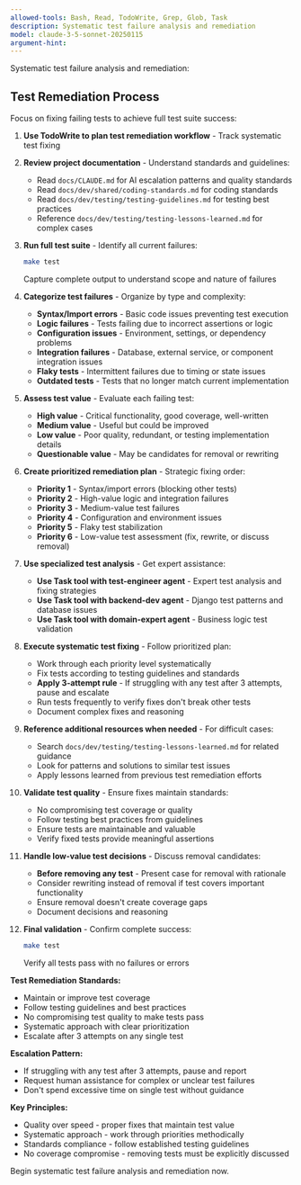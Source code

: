 ```yaml
---
allowed-tools: Bash, Read, TodoWrite, Grep, Glob, Task
description: Systematic test failure analysis and remediation
model: claude-3-5-sonnet-20250115
argument-hint:
---
```


Systematic test failure analysis and remediation:

## Test Remediation Process

Focus on fixing failing tests to achieve full test suite success:

1. **Use TodoWrite to plan test remediation workflow** - Track systematic test fixing

2. **Review project documentation** - Understand standards and guidelines:
   - Read `docs/CLAUDE.md` for AI escalation patterns and quality standards
   - Read `docs/dev/shared/coding-standards.md` for coding standards
   - Read `docs/dev/testing/testing-guidelines.md` for testing best practices
   - Reference `docs/dev/testing/testing-lessons-learned.md` for complex cases

3. **Run full test suite** - Identify all current failures:
   ```bash
   make test
   ```
   Capture complete output to understand scope and nature of failures

4. **Categorize test failures** - Organize by type and complexity:
   - **Syntax/Import errors** - Basic code issues preventing test execution
   - **Logic failures** - Tests failing due to incorrect assertions or logic
   - **Configuration issues** - Environment, settings, or dependency problems
   - **Integration failures** - Database, external service, or component integration issues
   - **Flaky tests** - Intermittent failures due to timing or state issues
   - **Outdated tests** - Tests that no longer match current implementation

5. **Assess test value** - Evaluate each failing test:
   - **High value** - Critical functionality, good coverage, well-written
   - **Medium value** - Useful but could be improved
   - **Low value** - Poor quality, redundant, or testing implementation details
   - **Questionable value** - May be candidates for removal or rewriting

6. **Create prioritized remediation plan** - Strategic fixing order:
   - **Priority 1** - Syntax/import errors (blocking other tests)
   - **Priority 2** - High-value logic and integration failures
   - **Priority 3** - Medium-value test failures
   - **Priority 4** - Configuration and environment issues
   - **Priority 5** - Flaky test stabilization
   - **Priority 6** - Low-value test assessment (fix, rewrite, or discuss removal)

7. **Use specialized test analysis** - Get expert assistance:
   - **Use Task tool with test-engineer agent** - Expert test analysis and fixing strategies
   - **Use Task tool with backend-dev agent** - Django test patterns and database issues
   - **Use Task tool with domain-expert agent** - Business logic test validation

8. **Execute systematic test fixing** - Follow prioritized plan:
   - Work through each priority level systematically
   - Fix tests according to testing guidelines and standards
   - **Apply 3-attempt rule** - If struggling with any test after 3 attempts, pause and escalate
   - Run tests frequently to verify fixes don't break other tests
   - Document complex fixes and reasoning

9. **Reference additional resources when needed** - For difficult cases:
   - Search `docs/dev/testing/testing-lessons-learned.md` for related guidance
   - Look for patterns and solutions to similar test issues
   - Apply lessons learned from previous test remediation efforts

10. **Validate test quality** - Ensure fixes maintain standards:
    - No compromising test coverage or quality
    - Follow testing best practices from guidelines
    - Ensure tests are maintainable and valuable
    - Verify fixed tests provide meaningful assertions

11. **Handle low-value test decisions** - Discuss removal candidates:
    - **Before removing any test** - Present case for removal with rationale
    - Consider rewriting instead of removal if test covers important functionality
    - Ensure removal doesn't create coverage gaps
    - Document decisions and reasoning

12. **Final validation** - Confirm complete success:
    ```bash
    make test
    ```
    Verify all tests pass with no failures or errors

**Test Remediation Standards:**
- Maintain or improve test coverage
- Follow testing guidelines and best practices
- No compromising test quality to make tests pass
- Systematic approach with clear prioritization
- Escalate after 3 attempts on any single test

**Escalation Pattern:**
- If struggling with any test after 3 attempts, pause and report
- Request human assistance for complex or unclear test failures
- Don't spend excessive time on single test without guidance

**Key Principles:**
- Quality over speed - proper fixes that maintain test value
- Systematic approach - work through priorities methodically
- Standards compliance - follow established testing guidelines
- No coverage compromise - removing tests must be explicitly discussed

Begin systematic test failure analysis and remediation now.